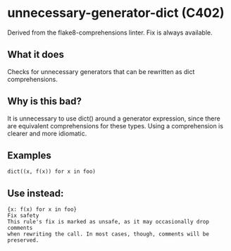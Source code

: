 # unnecessary-generator-dict (C402)
Derived from the flake8-comprehensions linter.
Fix is always available.
## What it does
Checks for unnecessary generators that can be rewritten as dict
comprehensions.
## Why is this bad?
It is unnecessary to use dict() around a generator expression, since
there are equivalent comprehensions for these types. Using a
comprehension is clearer and more idiomatic.
## Examples
```
dict((x, f(x)) for x in foo)
```
## Use instead:
```
{x: f(x) for x in foo}
Fix safety
This rule's fix is marked as unsafe, as it may occasionally drop comments
when rewriting the call. In most cases, though, comments will be preserved.
```